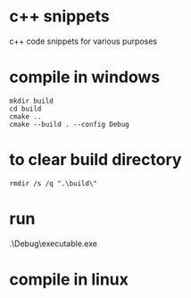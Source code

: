 # c++ snippets
c++ code snippets for various purposes

# compile in windows
```
mkdir build
cd build
cmake ..
cmake --build . --config Debug
```
# to clear build directory
```
rmdir /s /q ".\build\"
```
# run 
.\Debug\executable.exe

# compile in linux

